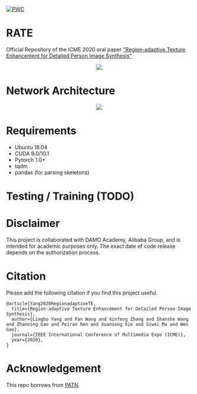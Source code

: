 
[![PWC](https://img.shields.io/endpoint.svg?url=https://paperswithcode.com/badge/region-adaptive-texture-enhancement-for/pose-transfer-on-deep-fashion)](https://paperswithcode.com/sota/pose-transfer-on-deep-fashion?p=region-adaptive-texture-enhancement-for)

# RATE
Official Repository of the ICME 2020 oral paper ["Region-adaptive Texture Enhancement for Detailed Person Image Synthesis"](https://www.researchgate.net/publication/341408129_Region-Adaptive_Texture_Enhancement_for_Detailed_Person_Image_Synthesis)
<div style="text-align:center"><img src="https://user-images.githubusercontent.com/33449901/84340284-edd71880-abd2-11ea-9e3e-6a221587b8cb.png" /></div>

# Network Architecture
<div style="text-align:center"><img src="https://user-images.githubusercontent.com/33449901/84340414-3d1d4900-abd3-11ea-8d1e-4c7275b74a9c.png" /></div>


# Requirements
- Ubuntu 18.04
- CUDA 9.0/10.1
- Pytorch 1.0+
- tqdm
- pandas (for parsing skeletons)

# Testing / Training (TODO)

# Disclaimer
This project is collaborated with DAMO Academy, Alibaba Group, and is intended for academic purposes only. The exact date of code release depends on the authorization process.

# Citation
Please add the following citation if you find this project useful.
```
@article{Yang2020RegionadaptiveTE,
  title={Region-adaptive Texture Enhancement for Detailed Person Image Synthesis},
  author={Lingbo Yang and Pan Wang and Xinfeng Zhang and Shanshe Wang and Zhanning Gao and Peiran Ren and Xuansong Xie and Siwei Ma and Wen Gao},
  journal={IEEE International Conference of Multimedia Expo (ICME)},
  year={2020},
}
```
# Acknowledgement
This repo borrows from [PATN](https://github.com/tengteng95/Pose-Transfer).
